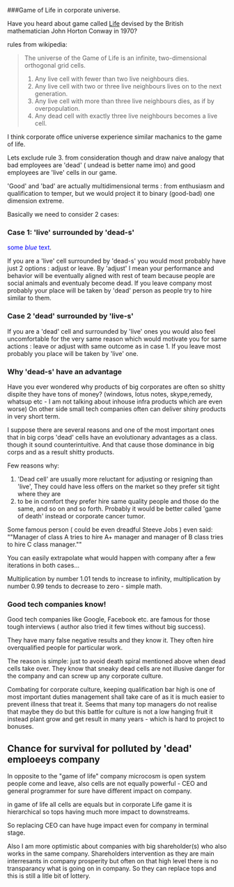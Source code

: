 ###Game of Life in corporate universe.

Have you heard about game called [Life](https://en.wikipedia.org/wiki/Conway%27s_Game_of_Life) devised by the British mathematician John Horton Conway in 1970?

rules from wikipedia:

>The universe of the Game of Life is an infinite, two-dimensional orthogonal grid cells.
> 1. Any live cell with fewer than two live neighbours dies.
> 2. Any live cell with two or three live neighbours lives on to the next generation.
> 3. Any live cell with more than three live neighbours dies, as if by overpopulation.
> 4. Any dead cell with exactly three live neighbours becomes a live cell. 

I think corporate office universe experience similar machanics to the game of life.

Lets exclude rule  3. from consideration though and draw naive analogy that bad employees are 'dead' ( undead is better name imo) and good employees are 'live' cells in our game.

'Good' and 'bad' are actually multidimensional terms : from enthusiasm and qualification to temper, 
but we would project it to binary (good-bad) one dimension extreme.

Basically we need to consider 2 cases:

### Case 1: 'live'  surrounded by 'dead-s'

<span style="color:blue">some *blue* text</span>.

If you are a 'live' cell surrounded by 'dead-s' you would most probably have just 2 options : adjust or leave.
By 'adjust' I mean your performance and behavior will be eventually 
aligned with rest of team because people are social animals and eventualy become dead.
If you leave company most probably your place will be taken by 'dead' person
as people try to hire similar to them. 


### Case 2 'dead' surrounded by 'live-s'

If you are a 'dead' cell and surrounded by 'live' ones you would also feel uncomfortable for the very same reason
which would motivate you for same actions :  leave or adjust with same outcome as in case 1. 
If you leave most probably you place will be taken by 'live' one.

### Why 'dead-s' have an advantage

Have you ever wondered why products of big corporates are often so shitty dispite they have tons of money?
(windows, lotus notes, skype,remedy, whatsup etc - I am not talking about inhouse infra products which are even worse)
On other side small tech companies often can deliver shiny products in very short term.


I suppose there are several reasons and one of the most important ones 
that in big corps 'dead' cells have an evolutionary advantages as a class.
though it sound counterintuitive.
And that cause those dominance in big corps and as a result shitty products.


Few reasons why:

1.  'Dead cell' are usually more reluctant for adjusting or resigning than 'live',
They could have less offers on the market so they prefer sit tight where they are
2.  to be in comfort they prefer hire same quality people and those do the same, and so on and so forth. 
Probably it would be better called 'game of death' instead or corporate cancer tumor.

Some famous person ( could be even dreadful Steeve Jobs ) even said:  
""Manager of class A tries to hire A+ manager and manager of B class tries to hire C class manager.""


You can easily extrapolate what would happen with company after a few iterations in both cases... 

Multiplication by number 1.01 tends to increase to infinity, multiplication by number 0.99 tends to decrease to zero - simple math.
 
 
### Good tech companies know!

Good tech companies like Google, Facebook etc.  are famous for those tough interviews 
( author also tried it few times without big success).

They have many false negative results and they know it.
They often hire overqualified people for particular work.

The reason is simple:  just to avoid death spiral mentioned  above when dead cells take over.
They know that sneaky dead cells are not illusive  danger for the company and can screw up any corporate culture.

Combating for corporate culture, keeping qualification bar high is one of most important duties management shall take care of
as it is much easier to prevent illness that treat it. Seems that many top managers do not realise that maybe they do
but this battle for culture is not a low hanging fruit it instead plant grow and get result in many years - which is hard to 
project to bonuses. 
 
## Chance for survival for polluted by 'dead' emploeeys company

In opposite to the "game of life" company microcosm is open system
people come and leave, also cells are not equally powerful - CEO and general
programmer for sure have different impact on company.

in game of life all cells are equals but in corporate Life game it is hierarchical so tops having much more impact to downstreams.

So replacing CEO can have huge impact even for company in terminal stage. 

Also I am more optimistic about companies with big shareholder(s) who also works in the same company. 
Shareholders intervention as they are main interresants in company prosperity 
but often on that high level there is no transparancy what is going on in company.
So they can replace tops and this is still a litle bit of lottery.
